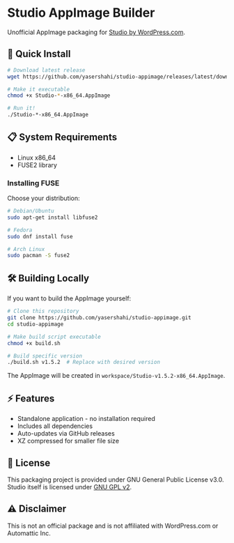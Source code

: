 # Studio AppImage Builder

Unofficial AppImage packaging for [Studio by WordPress.com](https://github.com/Automattic/studio).

## 🚀 Quick Install

```bash
# Download latest release
wget https://github.com/yasershahi/studio-appimage/releases/latest/download/Studio-*-x86_64.AppImage

# Make it executable
chmod +x Studio-*-x86_64.AppImage

# Run it!
./Studio-*-x86_64.AppImage
```

## 📋 System Requirements

- Linux x86_64
- FUSE2 library

### Installing FUSE

Choose your distribution:

```bash
# Debian/Ubuntu
sudo apt-get install libfuse2

# Fedora
sudo dnf install fuse

# Arch Linux
sudo pacman -S fuse2
```

## 🛠️ Building Locally

If you want to build the AppImage yourself:

```bash
# Clone this repository
git clone https://github.com/yasershahi/studio-appimage.git
cd studio-appimage

# Make build script executable
chmod +x build.sh

# Build specific version
./build.sh v1.5.2  # Replace with desired version
```

The AppImage will be created in `workspace/Studio-v1.5.2-x86_64.AppImage`.

## ⚡ Features

- Standalone application - no installation required
- Includes all dependencies
- Auto-updates via GitHub releases
- XZ compressed for smaller file size

## 📝 License

This packaging project is provided under GNU General Public License v3.0. Studio itself is licensed under [GNU GPL v2](https://github.com/Automattic/studio/blob/trunk/LICENSE).

## ⚠️ Disclaimer

This is not an official package and is not affiliated with WordPress.com or Automattic Inc.
